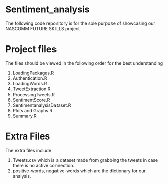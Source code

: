 # Sentiment_analysis

The following code repository is for the sole purpose of showcasing our NASCOMM FUTURE SKILLS project 

# Project files 

The files should be viewed in the following order for the best understanding 

1. LoadingPackages.R
2. Authentication.R
3. LoadingWords.R
4. TweetExtraction.R
5. ProcessingTweets.R
6. SentimentScore.R
7. SentimentanalysisDataset.R
8. Plots and Graphs.R
9. Summary.R


# Extra Files
The extra files include 
1. Tweets.csv which is a dataset made from grabbing the tweets in case there is no active connection.
2. positive-words, negative-words which are the dictionary for our analysis.
